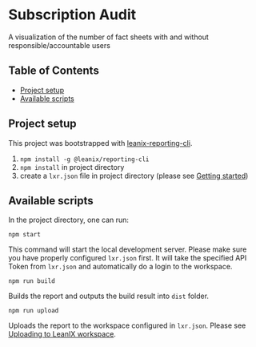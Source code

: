 # Subscription Audit

A visualization of the number of fact sheets with and without responsible/accountable users

## Table of Contents

- [Project setup](#project-setup)
- [Available scripts](#available-scripts)

## Project setup

This project was bootstrapped with [leanix-reporting-cli](https://github.com/leanix/leanix-reporting-cli).

1. `npm install -g @leanix/reporting-cli`
1. `npm install` in project directory
1. create a `lxr.json` file in project directory (please see [Getting started](https://github.com/leanix/leanix-reporting-cli#getting-started))

## Available scripts

In the project directory, one can run:

`npm start`

This command will start the local development server. Please make sure you have properly configured `lxr.json` first.
It will take the specified API Token from `lxr.json` and automatically do a login to the workspace.

`npm run build`

Builds the report and outputs the build result into `dist` folder.


`npm run upload`

Uploads the report to the workspace configured in `lxr.json`.
Please see [Uploading to LeanIX workspace](https://github.com/leanix/leanix-reporting-cli#uploading-to-leanix-workspace).
